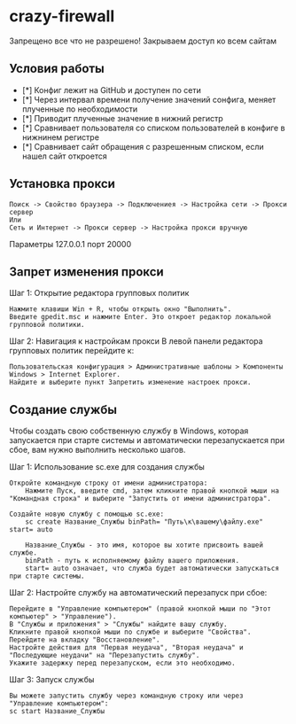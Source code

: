 # crazy-firewall

Запрещено все что не разрешено! Закрываем доступ ко всем сайтам

##  Условия работы

- [*] Конфиг лежит на GitHub и доступен по сети
- [*] Через интервал времени получение значений сонфига, меняет плученные по необходимости
- [*] Приводит плученные значение в нижний регистр 
- [*] Сравнивает пользователя со списком пользователей в конфиге в нижнинем регистре
- [*] Сравнивает сайт обращения с разрешенным списком, если нашел сайт откроется

## Установка прокси

    Поиск -> Свойство браузера -> Подключениея -> Настройка сети -> Прокси сервер
    Или
    Сеть и Интернет -> Прокси сервер -> Настройка прокси вручную

Параметры 127.0.0.1 порт 20000

## Запрет изменения прокси

Шаг 1: Открытие редактора групповых политик

    Нажмите клавиши Win + R, чтобы открыть окно "Выполнить".
    Введите gpedit.msc и нажмите Enter. Это откроет редактор локальной групповой политики.

Шаг 2: Навигация к настройкам прокси В левой панели редактора групповых политик перейдите к:

    Пользовательская конфигурация > Административные шаблоны > Компоненты Windows > Internet Explorer.
    Найдите и выберите пункт Запретить изменение настроек прокси.

## Создание службы

Чтобы создать свою собственную службу в Windows, которая запускается при старте системы и автоматически перезапускается при сбое, вам нужно выполнить несколько шагов.

Шаг 1: Использование sc.exe для создания службы

    Откройте командную строку от имени администратора:
        Нажмите Пуск, введите cmd, затем кликните правой кнопкой мыши на "Командная строка" и выберите "Запустить от имени администратора".

    Создайте новую службу с помощью sc.exe:
        sc create Название_Службы binPath= "Путь\к\вашему\файлу.exe" start= auto

        Название_Службы - это имя, которое вы хотите присвоить вашей службе.
        binPath - путь к исполняемому файлу вашего приложения.
        start= auto означает, что служба будет автоматически запускаться при старте системы.

Шаг 2: Настройте службу на автоматический перезапуск при сбое:
    
    Перейдите в "Управление компьютером" (правой кнопкой мыши по "Этот компьютер" > "Управление").
    В "Службы и приложения" > "Службы" найдите вашу службу.
    Кликните правой кнопкой мыши по службе и выберите "Свойства".
    Перейдите на вкладку "Восстановление".
    Настройте действия для "Первая неудача", "Вторая неудача" и "Последующие неудачи" на "Перезапустить службу".
    Укажите задержку перед перезапуском, если это необходимо.

Шаг 3: Запуск службы

    Вы можете запустить службу через командную строку или через "Управление компьютером":
    sc start Название_Службы